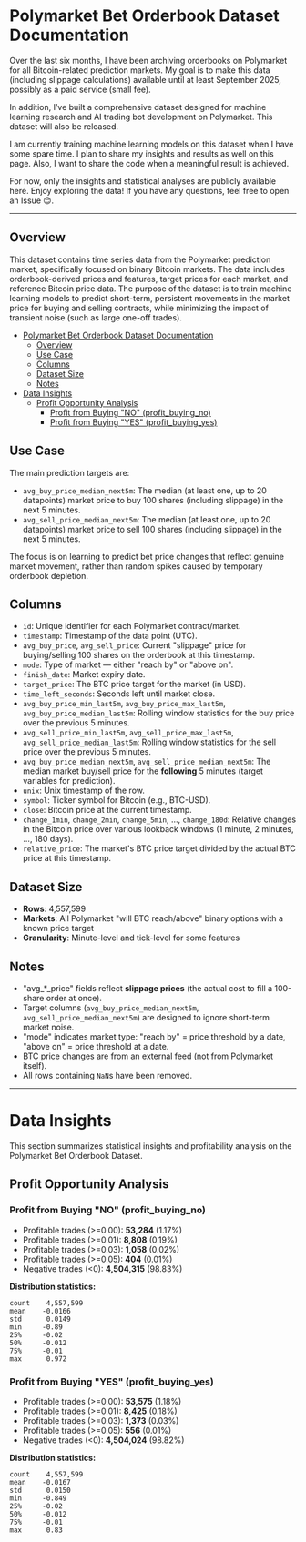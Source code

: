 # Polymarket Bet Orderbook Dataset Documentation

Over the last six months, I have been archiving orderbooks on Polymarket for all Bitcoin-related prediction markets. My goal is to make this data (including slippage calculations) available until at least September 2025, possibly as a paid service (small fee).

In addition, I’ve built a comprehensive dataset designed for machine learning research and AI trading bot development on Polymarket. This dataset will also be released.

I am currently training machine learning models on this dataset when I have some spare time. I plan to share my insights and results as well on this page. Also, I want to share the code when a meaningful result is achieved.

For now, only the insights and statistical analyses are publicly available here. Enjoy exploring the data! If you have any questions, feel free to open an Issue 😊.

---

## Overview

This dataset contains time series data from the Polymarket prediction market, specifically focused on binary Bitcoin markets. The data includes orderbook-derived prices and features, target prices for each market, and reference Bitcoin price data. The purpose of the dataset is to train machine learning models to predict short-term, persistent movements in the market price for buying and selling contracts, while minimizing the impact of transient noise (such as large one-off trades).

- [Polymarket Bet Orderbook Dataset Documentation](#polymarket-bet-orderbook-dataset-documentation)
  - [Overview](#overview)
  - [Use Case](#use-case)
  - [Columns](#columns)
  - [Dataset Size](#dataset-size)
  - [Notes](#notes)
- [Data Insights](#data-insights)
  - [Profit Opportunity Analysis](#profit-opportunity-analysis)
    - [Profit from Buying "NO" (profit\_buying\_no)](#profit-from-buying-no-profit_buying_no)
    - [Profit from Buying "YES" (profit\_buying\_yes)](#profit-from-buying-yes-profit_buying_yes)


## Use Case

The main prediction targets are:

* `avg_buy_price_median_next5m`: The median (at least one, up to 20 datapoints) market price to buy 100 shares (including slippage) in the next 5 minutes.
* `avg_sell_price_median_next5m`: The median (at least one, up to 20 datapoints) market price to sell 100 shares (including slippage) in the next 5 minutes.

The focus is on learning to predict bet price changes that reflect genuine market movement, rather than random spikes caused by temporary orderbook depletion.

## Columns

* `id`: Unique identifier for each Polymarket contract/market.
* `timestamp`: Timestamp of the data point (UTC).
* `avg_buy_price`, `avg_sell_price`: Current "slippage" price for buying/selling 100 shares on the orderbook at this timestamp.
* `mode`: Type of market — either "reach by" or "above on".
* `finish_date`: Market expiry date.
* `target_price`: The BTC price target for the market (in USD).
* `time_left_seconds`: Seconds left until market close.
* `avg_buy_price_min_last5m`, `avg_buy_price_max_last5m`, `avg_buy_price_median_last5m`: Rolling window statistics for the buy price over the previous 5 minutes.
* `avg_sell_price_min_last5m`, `avg_sell_price_max_last5m`, `avg_sell_price_median_last5m`: Rolling window statistics for the sell price over the previous 5 minutes.
* `avg_buy_price_median_next5m`, `avg_sell_price_median_next5m`: The median market buy/sell price for the **following** 5 minutes (target variables for prediction).
* `unix`: Unix timestamp of the row.
* `symbol`: Ticker symbol for Bitcoin (e.g., BTC-USD).
* `close`: Bitcoin price at the current timestamp.
* `change_1min`, `change_2min`, `change_5min`, ..., `change_180d`: Relative changes in the Bitcoin price over various lookback windows (1 minute, 2 minutes, ..., 180 days).
* `relative_price`: The market's BTC price target divided by the actual BTC price at this timestamp.

## Dataset Size

* **Rows**: 4,557,599
* **Markets**: All Polymarket "will BTC reach/above" binary options with a known price target
* **Granularity**: Minute-level and tick-level for some features

## Notes

* "avg\_\*\_price" fields reflect **slippage prices** (the actual cost to fill a 100-share order at once).
* Target columns (`avg_buy_price_median_next5m`, `avg_sell_price_median_next5m`) are designed to ignore short-term market noise.
* "mode" indicates market type: "reach by" = price threshold by a date, "above on" = price threshold at a date.
* BTC price changes are from an external feed (not from Polymarket itself).
* All rows containing `NaN`s have been removed. 

---

# Data Insights

This section summarizes statistical insights and profitability analysis on the Polymarket Bet Orderbook Dataset.



## Profit Opportunity Analysis

### Profit from Buying "NO" (profit\_buying\_no)


* Profitable trades (>=0.00): **53,284** (1.17%)
* Profitable trades (>=0.01): **8,808** (0.19%)
* Profitable trades (>=0.03): **1,058** (0.02%)
* Profitable trades (>=0.05): **404** (0.01%)
* Negative trades (<0): **4,504,315** (98.83%)

**Distribution statistics:**

```
count    4,557,599
mean    -0.0166
std      0.0149
min     -0.89
25%     -0.02
50%     -0.012
75%     -0.01
max      0.972
```


### Profit from Buying "YES" (profit\_buying\_yes)


* Profitable trades (>=0.00): **53,575** (1.18%)
* Profitable trades (>=0.01): **8,425** (0.18%)
* Profitable trades (>=0.03): **1,373** (0.03%)
* Profitable trades (>=0.05): **556** (0.01%)
* Negative trades (<0): **4,504,024** (98.82%)

**Distribution statistics:**

```
count    4,557,599
mean    -0.0167
std      0.0150
min     -0.849
25%     -0.02
50%     -0.012
75%     -0.01
max      0.83
```

